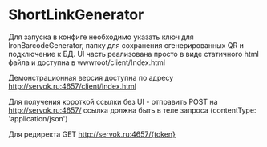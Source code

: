 # ShortLinkGenerator
Для запуска в конфиге необходимо указать ключ для IronBarcodeGenerator, папку для сохранения сгенерированных QR и подключение к БД.
UI часть реализована просто в виде статичного html файла и доступна в wwwroot/client/Index.html

Демонстрационная версия доступна по адресу http://servok.ru:4657/client/Index.html

Для получения короткой ссылки без UI - отправить POST на http://servok.ru:4657/ ссылка должна быть в теле запроса (contentType: 'application/json')

Для редиректа GET http://servok.ru:4657/{token}
